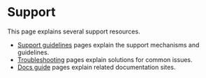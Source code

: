 # Support

This page explains several support resources.

- [Support guidelines](support-guidelines.md) pages explain the support mechanisms and guidelines.
- [Troubleshooting](troubleshooting.md) pages explain solutions for common issues.
- [Docs guide](docs-guide.md) pages explain related documentation sites.
